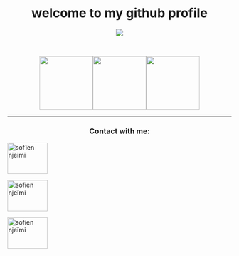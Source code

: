 
<h1 align="center">welcome to my github profile</h1>


<!-- START Visitor Count -->
<div align="center">
<p align="center"><img align="center" src="https://profile-counter.glitch.me/{sofien-NJ}/count.svg" /></p> 
<br>
</div>
<p align="center">
<img align="" height='120px' src="https://github.com/sofien-NJ/sofien-NJ/blob/main/Fractal_tree.gif?raw=true" /><img align="" height='120px' src="https://raw.githubusercontent.com/sofien-NJ/fawzirjili/8b8e2e6eef80d7a96a73e01163056637da762860/matrix.svg" /><img align="" height='120px' src="https://github.com/sofien-NJ/sofien-NJ/blob/main/Fractal_tree.gif?raw=true" /></p>
<!-- End Visitor Count -->
<hr>
<h3 align="center">Contact with me:</h3>
<p display="flex">
<a href="https://twitter.com/sofïen njeimi" target="blank"><img align="center" src="https://raw.githubusercontent.com/rahuldkjain/github-profile-readme-generator/master/src/images/icons/Social/twitter.svg" alt="sofïen njeimi" height="70" width="90" /></a>
  
<a href="https://linkedin.com/in/sofien njeïmi" target="blank"><img align="center" src="https://raw.githubusercontent.com/rahuldkjain/github-profile-readme-generator/master/src/images/icons/Social/linked-in-alt.svg" alt="sofien njeïmi" height="70" width="90" /></a>
  
<a href="https://www.youtube.com/c/sofien njeïmi" target="blank"><img align="center" src="https://raw.githubusercontent.com/rahuldkjain/github-profile-readme-generator/master/src/images/icons/Social/youtube.svg" alt="sofien njeïmi" height="70" width="90" /></a>
</p>


